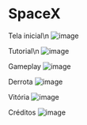 # SpaceX
 
 Tela inicial\n
![image](https://user-images.githubusercontent.com/72466642/110223248-35b27400-7eb5-11eb-8ace-bd9fc2916566.png)

Tutorial\n
![image](https://user-images.githubusercontent.com/72466642/110223855-9641b100-7eb5-11eb-86df-4c0edca63415.png)

Gameplay
![image](https://user-images.githubusercontent.com/72466642/110223867-b5404300-7eb5-11eb-8e1c-0d31a1cfb479.png)

Derrota
![image](https://user-images.githubusercontent.com/72466642/110223871-bffad800-7eb5-11eb-8ca5-b38a69d3f86d.png)

Vitória
![image](https://user-images.githubusercontent.com/72466642/110223892-e15bc400-7eb5-11eb-99c6-7bcb1f13bc14.png)

Créditos
![image](https://user-images.githubusercontent.com/72466642/110223896-ea4c9580-7eb5-11eb-8324-ac6fc58a8e3b.png)


